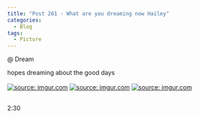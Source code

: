 ```yaml
---
title: "Post 261 - What are you dreaming now Hailey"
categories:
  - Blog
tags:
  - Picture
---
```


@ Dream

hopes dreaming about the good days
<br/>
<br/>
<a href="https://imgur.com/9L86U2M"><img src="https://i.imgur.com/9L86U2M.jpg" title="source: imgur.com" /></a>
<a href="https://imgur.com/8HDdGKv"><img src="https://i.imgur.com/8HDdGKv.jpg" title="source: imgur.com" /></a>
<a href="https://imgur.com/cW4qEEz"><img src="https://i.imgur.com/cW4qEEz.jpg" title="source: imgur.com" /></a>
<br/>
<br/>


2:30

<script src="https://utteranc.es/client.js"
        repo="serendipityinlife/serendipityinlife.github.io"
        issue-term="pathname"
        theme="github-light"
        crossorigin="anonymous"
        async>
</script>
